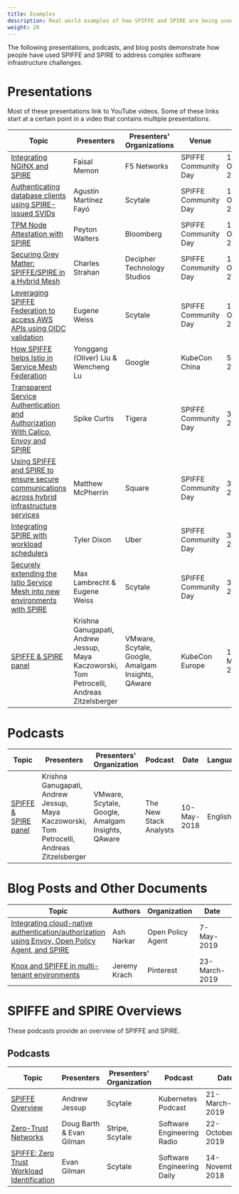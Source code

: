```yaml
---
title: Examples
description: Real world examples of how SPIFFE and SPIRE are being used
weight: 20
---
```


The following presentations, podcasts, and blog posts demonstrate how people have used SPIFFE and SPIRE to address complex software infrastructure challenges.

# Presentations

Most of these presentations link to YouTube videos. Some of these links start at a certain point in a video that contains multiple presentations.

| Topic | Presenters | Presenters' Organizations | Venue | Date | Language |
| --- | --- | --- | --- | --- | --- |
| [Integrating NGINX and SPIRE](https://www.youtube.com/watch?v=plRkDK5xFpM&list=PLWsNZXV-gXVY_br7I8gz9q0Fijk4DoUxG&index=5&t=0s) | Faisal Memon | F5 Networks | SPIFFE Community Day | 11-October-2019 | English |
| [Authenticating database clients using SPIRE-issued SVIDs](https://www.youtube.com/watch?v=YFll-3jgFrU&list=PLWsNZXV-gXVY_br7I8gz9q0Fijk4DoUxG&index=6&t=0s) | Agustín Martínez Fayó | Scytale | SPIFFE Community Day | 11-October-2019 | English |
| [TPM Node Attestation with SPIRE](https://www.youtube.com/watch?v=30S0sKRxzjM&list=PLWsNZXV-gXVY_br7I8gz9q0Fijk4DoUxG&index=7&t=0s) | Peyton Walters | Bloomberg | SPIFFE Community Day | 11-October-2019 | English |
| [Securing Grey Matter: SPIFFE/SPIRE in a Hybrid Mesh](https://www.youtube.com/watch?v=1TlEO0xO8jw&list=PLWsNZXV-gXVY_br7I8gz9q0Fijk4DoUxG&index=8&t=0s) | Charles Strahan | Decipher Technology Studios | SPIFFE Community Day | 11-October-2019 | English |
| [Leveraging SPIFFE Federation to access AWS APIs using OIDC validation](https://www.youtube.com/watch?v=db_3LefoG9k&list=PLWsNZXV-gXVY_br7I8gz9q0Fijk4DoUxG&index=9&t=775s) | Eugene Weiss | Scytale | SPIFFE Community Day | 11-October-2019 | English |
| [How SPIFFE helps Istio in Service Mesh Federation](https://www.youtube.com/watch?v=SCBksDnA2rU) | Yonggang (Oliver) Liu & Wencheng Lu | Google | KubeCon China | 5-July-2019 | English |
[Transparent Service Authentication and Authorization With Calico, Envoy and SPIRE](https://youtu.be/H5IlmYmEDKk?t=7812) | Spike Curtis | Tigera | SPIFFE Community Day | 3-May-2019 | English |
| [Using SPIFFE and SPIRE to ensure secure communications across hybrid infrastructure services](https://youtu.be/H5IlmYmEDKk?t=2585) | Matthew McPherrin | Square | SPIFFE Community Day | 3-May-2019 | English |
| [Integrating SPIRE with workload schedulers](https://youtu.be/H5IlmYmEDKk?t=4703) | Tyler Dixon | Uber | SPIFFE Community Day | 3-May-2019 | English |
| [Securely extending the Istio Service Mesh into new environments with SPIRE](https://youtu.be/H5IlmYmEDKk?t=8896) | Max Lambrecht & Eugene Weiss | Scytale | SPIFFE Community Day | 3-May-2019 | English |
| [SPIFFE & SPIRE panel](https://thenewstack.io/pancakes-at-kubecon-cloudnativecon-eu-all-about-spiffe-and-spire/) | Krishna Ganugapati, Andrew Jessup,  Maya Kaczoworski, Tom Petrocelli, Andreas Zitzelsberger | VMware, Scytale, Google, Amalgam Insights, QAware | KubeCon Europe | 10-May-2018 | English |

# Podcasts

| Topic | Presenters | Presenters' Organization | Podcast | Date | Language |
| --- | --- | --- | --- | --- | --- |
| [SPIFFE & SPIRE panel](https://thenewstack.io/pancakes-at-kubecon-cloudnativecon-eu-all-about-spiffe-and-spire/) | Krishna Ganugapati, Andrew Jessup,  Maya Kaczoworski, Tom Petrocelli, Andreas Zitzelsberger | VMware, Scytale, Google, Amalgam Insights, QAware | The New Stack Analysts  | 10-May-2018 | English |

# Blog Posts and Other Documents

| Topic | Authors | Organization | Date | Language |
| --- | --- | --- | --- | --- |
| [Integrating cloud-native authentication/authorization using Envoy, Open Policy Agent, and SPIRE](https://blog.openpolicyagent.org/envoy-external-authorization-with-opa-578213ed567c) | Ash Narkar | Open Policy Agent | 7-May-2019 | English |
| [Knox and SPIFFE in multi-tenant environments](https://medium.com/pinterest-engineering/secret-management-in-multi-tenant-environments-debc9236a744) | Jeremy Krach | Pinterest | 23-March-2019 | English |


# SPIFFE and SPIRE Overviews

These <!--- presentations, --->podcasts<!---, and blog posts---> provide an overview of SPIFFE and SPIRE.

<!---
### Presentations

Most of these presentations link to YouTube videos. Some of these links start at a certain point in a video that contains multiple presentations.

| Topic | Presenters | Presenters' Organization | Venue | Date | Language |
| --- | --- | --- | --- | --- | --- |
--->

## Podcasts

| Topic | Presenters | Presenters' Organization | Podcast | Date | Language |
| --- | --- | --- | --- | --- | --- |
| [SPIFFE Overview](https://kubernetespodcast.com/episode/045-spiffe/) | Andrew Jessup | Scytale | Kubernetes Podcast | 21-March-2019 | English |
| [Zero-Trust Networks](https://www.se-radio.net/2019/10/episode-385-evan-gilman-and-doug-barth-on-zero-trust-networks/) | Doug Barth & Evan Gilman | Stripe, Scytale | Software Engineering Radio | 22-October-2019 | English |
| [SPIFFE: Zero Trust Workload Identification](https://softwareengineeringdaily.com/2018/11/14/spiffe-zero-trust-workload-identification-with-evan-gilman/) | Evan Gilman | Scytale | Software Engineering Daily | 14-November-2018 | English |

<!---
### Blog Posts and Other Documents

| Topic | Authors | Organization | Date | Language |
| --- | --- | --- | --- | --- |
| - | - | - | - | - |
--->
